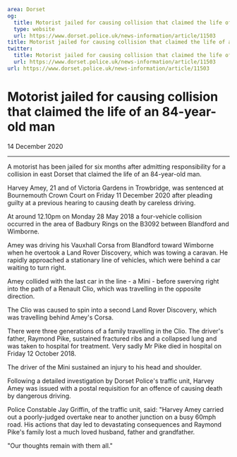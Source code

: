 ```yaml
area: Dorset
og:
  title: Motorist jailed for causing collision that claimed the life of an 84-year-old man
  type: website
  url: https://www.dorset.police.uk/news-information/article/11503
title: Motorist jailed for causing collision that claimed the life of an 84-year-old man |
twitter:
  title: Motorist jailed for causing collision that claimed the life of an 84-year-old man
  url: https://www.dorset.police.uk/news-information/article/11503
url: https://www.dorset.police.uk/news-information/article/11503
```

# Motorist jailed for causing collision that claimed the life of an 84-year-old man

14 December 2020

* * *

A motorist has been jailed for six months after admitting responsibility for a collision in east Dorset that claimed the life of an 84-year-old man.

Harvey Amey, 21 and of Victoria Gardens in Trowbridge, was sentenced at Bournemouth Crown Court on Friday 11 December 2020 after pleading guilty at a previous hearing to causing death by careless driving.

At around 12.10pm on Monday 28 May 2018 a four-vehicle collision occurred in the area of Badbury Rings on the B3092 between Blandford and Wimborne.

Amey was driving his Vauxhall Corsa from Blandford toward Wimborne when he overtook a Land Rover Discovery, which was towing a caravan. He rapidly approached a stationary line of vehicles, which were behind a car waiting to turn right.

Amey collided with the last car in the line - a Mini - before swerving right into the path of a Renault Clio, which was travelling in the opposite direction.

The Clio was caused to spin into a second Land Rover Discovery, which was travelling behind Amey's Corsa.

There were three generations of a family travelling in the Clio. The driver's father, Raymond Pike, sustained fractured ribs and a collapsed lung and was taken to hospital for treatment. Very sadly Mr Pike died in hospital on Friday 12 October 2018.

The driver of the Mini sustained an injury to his head and shoulder.

Following a detailed investigation by Dorset Police's traffic unit, Harvey Amey was issued with a postal requisition for an offence of causing death by dangerous driving.

Police Constable Jay Griffin, of the traffic unit, said: "Harvey Amey carried out a poorly-judged overtake near to another junction on a busy 60mph road. His actions that day led to devastating consequences and Raymond Pike's family lost a much loved husband, father and grandfather.

"Our thoughts remain with them all."
